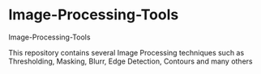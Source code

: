# Image-Processing-Tools
Image-Processing-Tools

This repository contains several Image Processing techniques such as Thresholding, Masking, Blurr, Edge Detection, Contours and many others